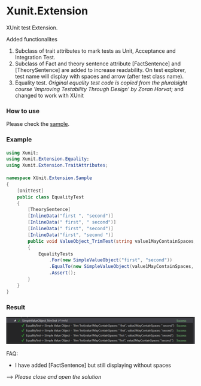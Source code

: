 # Xunit.Extension


XUnit test Extension.

Added functionalites

1. Subclass of trait attributes to mark tests as Unit, Acceptance and Integration Test.
2. Subclass of Fact and theory sentence attribute 
[FactSentence] and [TheorySentence] are added to increase readability. On test explorer, test name will display with spaces and arrow (after test class name).
3. Equality test. 
_Original equality test code is copied from the pluralsight course 'Improving Testability Through Design' by Zoran Horvat;_ and changed to work with XUnit

### How to use
Please check the [sample](https://github.com/jobairkhan/Xunit.Extension/tree/master/sample/XUnit.Extension.Sample).


### Example

```C#
using Xunit;
using Xunit.Extension.Equality;
using Xunit.Extension.TraitAttributes;

namespace XUnit.Extension.Sample
{
    [UnitTest]
    public class EqualityTest
    {
        [TheorySentence]
        [InlineData("first ", "second")]
        [InlineData(" first", " second")]
        [InlineData(" first", "second")]
        [InlineData("first", "second ")]
        public void ValueObject_TrimTest(string value1MayContainSpaces, string value2MayContainSpaces)
        {
            EqualityTests
                .For(new SimpleValueObject("first", "second"))
                .EqualTo(new SimpleValueObject(value1MayContainSpaces, value2MayContainSpaces))
                .Assert();
        }
    }
}

```

### Result

![alt testwindow](https://raw.githubusercontent.com/jobairkhan/Xunit.Extension/master/sample/TheorySentence.PNG)


FAQ:
 - I have added [FactSentence] but still displaying without spaces
 
 --> *Please close and open the solution*

